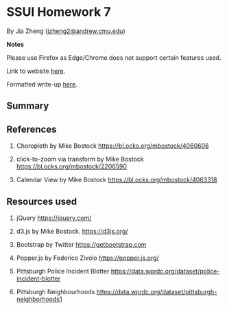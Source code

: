 # SSUI Homework 7

By Jia Zheng (jzheng2@andrew.cmu.edu)

**Notes**

Please use Firefox as Edge/Chrome does not support certain features used.

Link to website [here](https://jzheng13.github.io/SSUI-Homework-7/).

Formatted write-up [here]().

## Summary



## References

1. Choropleth by Mike Bostock
   https://bl.ocks.org/mbostock/4060606

2. click-to-zoom via transform by Mike Bostock
   https://bl.ocks.org/mbostock/2206590

3. Calendar View by Mike Bostock
   https://bl.ocks.org/mbostock/4063318   

## Resources used

1. jQuery
   https://jquery.com/

2. d3.js by Mike Bostock.
   https://d3js.org/

3. Bootstrap by Twitter
   https://getbootstrap.com

4. Popper.js by Federico Zivolo
   https://popper.js.org/

5. Pittsburgh Police Incident Blotter
   https://data.wprdc.org/dataset/police-incident-blotter

6. Pittsburgh Neighbourhoods
   https://data.wprdc.org/dataset/pittsburgh-neighborhoods1
